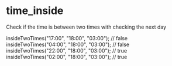 # time_inside
Check if the time is between two times with checking the next day

insideTwoTimes("17:00", "18:00", "03:00"); // false\
insideTwoTimes("04:00", "18:00", "03:00"); // false\
insideTwoTimes("22:00", "18:00", "03:00"); // true\
insideTwoTimes("02:00", "18:00", "03:00"); // true
